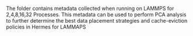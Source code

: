 The folder contains metadata collected when running on LAMMPS for 2,4,8,16,32 Processes. This metadata can be used to perform PCA analysis to further determine the best data placement strategies and cache-eviction policies in Hermes for LAMMAPS

